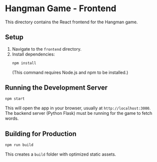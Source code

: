 # Hangman Game - Frontend

This directory contains the React frontend for the Hangman game.

## Setup

1.  Navigate to the `frontend` directory.
2.  Install dependencies:
    ```bash
    npm install
    ```
    (This command requires Node.js and npm to be installed.)

## Running the Development Server

```bash
npm start
```
This will open the app in your browser, usually at `http://localhost:3000`.
The backend server (Python Flask) must be running for the game to fetch words.

## Building for Production

```bash
npm run build
```
This creates a `build` folder with optimized static assets.